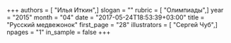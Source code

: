 +++
authors = [ "Илья Иткин",]
slogan = ""
rubric = [ "Олимпиады",]
year = "2015"
month = "04"
date = "2017-05-24T18:53:39+03:00"
title = "Русский медвежонок"
first_page = "28"
illustrators = [ "Сергей Чуб",]
npages = "1"
in_sample = false
+++
